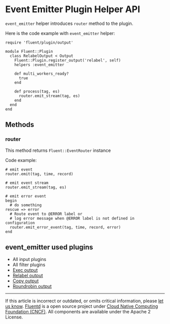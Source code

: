 # Event Emitter Plugin Helper API

`event_emitter` helper introduces `router` method to the plugin.

Here is the code example with `event_emitter` helper:

``` {.CodeRay}
require 'fluent/plugin/output'

module Fluent::Plugin
  class RelabelOutput < Output
    Fluent::Plugin.register_output('relabel', self)
    helpers :event_emitter

    def multi_workers_ready?
      true
    end

    def process(tag, es)
      router.emit_stream(tag, es)
    end
  end
end
```


## Methods


### router

This method returns `Fluent::EventRouter` instance

Code example:

``` {.CodeRay}
# emit event
router.emit(tag, time, record)

# emit event stream
router.emit_stream(tag, es)

# emit error event
begin
  # do something
rescue => error
  # Route event to @ERROR label or
  # log error message when @ERROR label is not defined in configuration
  router.emit_error_event(tag, time, record, error)
end
```


## event\_emitter used plugins

-   All input plugins
-   All filter plugins
-   [Exec output](/articles/out_exec.md)
-   [Relabel output](/articles/out_relabel.md)
-   [Copy output](/articles/out_copy.md)
-   [Roundrobin output](/articles/out_roundrobin.md)


------------------------------------------------------------------------

If this article is incorrect or outdated, or omits critical information,
please [let us know](https://github.com/fluent/fluentd-docs/issues?state=open).
[Fluentd](http://www.fluentd.org/) is a open source project under [Cloud
Native Computing Foundation (CNCF)](https://cncf.io/). All components
are available under the Apache 2 License.
